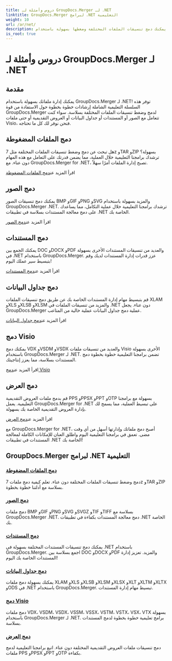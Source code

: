 ```yaml
---
title: دروس وأمثلة لـ GroupDocs.Merger لـ .NET
linktitle: GroupDocs.Merger لبرامج .NET التعليمية
weight: 10
url: /ar/net/
description: يمكنك دمج تنسيقات الملفات المختلفة وضغطها بسهولة باستخدام GroupDocs.Merger .NET. تعلم دروسًا خطوة بخطوة حول دمج الصور والمستندات والمزيد!
is_root: true
---
```


# دروس وأمثلة لـ GroupDocs.Merger لـ .NET

## مقدمة

يمكنك إدارة ملفاتك بسهولة باستخدام GroupDocs.Merger لـ .NET! توفر هذه السلسلة التعليمية الشاملة إرشادات خطوة بخطوة حول الاستفادة من قوة GroupDocs.Merger لدمج وضغط تنسيقات الملفات المختلفة بسلاسة. سواء كنت تتعامل مع الصور أو المستندات أو جداول البيانات أو العروض التقديمية أو حتى ملفات Visio، فنحن نوفر لك كل ما تحتاجه.

## دمج الملفات المضغوطة
هل تبحث عن دمج وضغط تنسيقات الملفات المختلفة مثل 7z وTAR وZIP بسهولة؟ ترشدك برامجنا التعليمية خلال العملية، مما يضمن قدرتك على التعامل مع هذه المهام دون عناء. مع GroupDocs.Merger for .NET، تصبح إدارة الملفات أمرًا سهلاً.

 اقرأ المزيد عن[دمج الملفات المضغوطة](./merge-compress-files/)

## دمج الصور
يمكنك دمج تنسيقات الصور BMP وGIF وPNG وSVG والمزيد بسهولة باستخدام GroupDocs.Merger .NET. ترشدك برامجنا التعليمية خلال عملية التكامل، مما يساعدك على دمج معالجة المستندات بسلاسة في تطبيقات .NET الخاصة بك.

 اقرأ المزيد عن[دمج الصور](./image-merging/)

## دمج المستندات
يمكنك الجمع بين DOC وDOCX وPDF والعديد من تنسيقات المستندات الأخرى بسهولة في .NET باستخدام GroupDocs.Merger. عزز قدرات إدارة المستندات لديك وقم بتبسيط سير عملك اليوم!

 اقرأ المزيد عن[دمج المستندات](./document-merging/)

## دمج جداول البيانات
قم بتبسيط مهام إدارة المستندات الخاصة بك عن طريق دمج تنسيقات الملفات XLAM وXLS وXLSB وXLSM والمزيد من تنسيقات الملفات في .NET دون عناء. يجعل GroupDocs.Merger عملية دمج جداول البيانات عملية خالية من المتاعب.

 اقرأ المزيد عن[دمج جداول البيانات](./spreadsheet-merging/)

## دمج Visio
يمكنك دمج VDX وVSDM وVSDX والعديد من تنسيقات ملفات Visio الأخرى بسهولة باستخدام GroupDocs.Merger لـ .NET. تضمن برامجنا التعليمية خطوة بخطوة دمج المستندات بسلاسة، مما يعزز إنتاجيتك.

 اقرأ المزيد عن[دمج Visio](./visio-merging/)

## دمج العرض
قم بدمج ملفات العروض التقديمية PPS وPPSX وPPT وOTP بسهولة مع برامجنا التعليمية. يعمل GroupDocs.Merger for .NET على تبسيط العملية، مما يسمح لك بإدارة العروض التقديمية الخاصة بك بسهولة.

 اقرأ المزيد عن[دمج العرض](./presentation-merging/)

مع GroupDocs.Merger for .NET، أصبح دمج ملفاتك وإدارتها أسهل من أي وقت مضى. تعمق في برامجنا التعليمية اليوم واطلق العنان للإمكانات الكاملة لمعالجة المستندات في تطبيقات .NET الخاصة بك!
## GroupDocs.Merger لبرامج .NET التعليمية
### [دمج الملفات المضغوطة](./merge-compress-files/)
دمج وضغط تنسيقات الملفات المختلفة دون عناء. تعلم كيفية دمج ملفات 7z وTAR وZIP بسلاسة مع أدلتنا خطوة بخطوة.
### [دمج الصور](./image-merging/)
دمج ملفات BMP وGIF وPNG وSVG وSVGZ وTIF وTIFF بسلاسة مع GroupDocs.Merger .NET. دمج معالجة المستندات بكفاءة في تطبيقات .NET الخاصة بك.
### [دمج المستندات](./document-merging/)
يمكنك دمج تنسيقات المستندات المختلفة بسهولة في .NET باستخدام GroupDocs.Merger. اجمع بسلاسة بين DOC وDOCX وPDF والمزيد. تعزيز إدارة المستندات الخاصة بك اليوم!
### [دمج جداول البيانات](./spreadsheet-merging/)
يمكنك بسهولة دمج ملفات XLAM وXLS وXLSB وXLSM وXLSX وXLT وXLTM وXLTX وODS في .NET باستخدام GroupDocs.Merger. تبسيط مهام إدارة المستندات.
### [دمج Visio](./visio-merging/)
دمج ملفات VDX، VSDM، VSDX، VSSM، VSSX، VSTM، VSTX، VSX، VTX بسهولة باستخدام GroupDocs.Merger لـ .NET. برامج تعليمية خطوة بخطوة لدمج المستندات بسلاسة.
### [دمج العرض](./presentation-merging/)
دمج تنسيقات ملفات العروض التقديمية المختلفة دون عناء. اتبع برامجنا التعليمية لدمج ملفات PPS وPPSX وPPT وOTP بكفاءة.